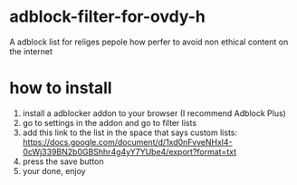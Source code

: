 # adblock-filter-for-ovdy-h
A adblock list for religes pepole how perfer to avoid non ethical content on the internet

# how to install
1. install a adblocker addon to your browser (I recommend Adblock Plus)
2. go to settings in the addon and go to filter lists
3. add this link to the list in the space that says custom lists: https://docs.google.com/document/d/1xd0nFvveNHxl4-0cWj339BN2b0GBShhr4g4yY7YUbe4/export?format=txt
4. press the save button
5. your done, enjoy
